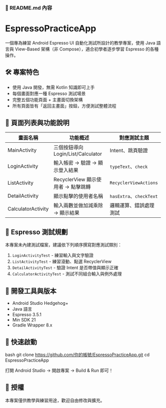 



### 📘 README.md 內容

# EspressoPracticeApp

一個專為練習 Android Espresso UI 自動化測試所設計的教學專案，使用 Java 語言與 View-Based 架構（非 Compose），適合初學者逐步學習 Espresso 的各種操作。



## 🛠 專案特色

- 使用 Java 開發，無需 Kotlin 知識即可上手
- 每個畫面對應一種 Espresso 測試場景
- 完整五個功能頁面 + 主畫面切換架構
- 所有頁面皆有「返回主畫面」按鈕，方便測試整體流程



## 📱 頁面列表與功能說明

| 畫面名稱         | 功能概述                             | 對應測試主題             |
|------------------|--------------------------------------|--------------------------|
| MainActivity      | 三個按鈕導向 Login/List/Calculator   | Intent、跳頁驗證         |
| LoginActivity     | 輸入帳密 → 驗證 → 顯示登入結果       | `typeText`、`check`      |
| ListActivity      | RecyclerView 顯示使用者 → 點擊跳轉   | `RecyclerViewActions`    |
| DetailActivity    | 顯示點擊的使用者名稱                 | `hasExtra`、`checkText`  |
| CalculatorActivity| 輸入兩數並做加減乘除 → 顯示結果      | 邏輯運算、錯誤處理測試   |



## 🧪 Espresso 測試規劃

本專案未內建測試檔案，建議依下列順序撰寫對應測試類別：

1. `LoginActivityTest` - 練習輸入與文字驗證
2. `ListActivityTest` - 練習滾動、點選 RecyclerView
3. `DetailActivityTest` - 驗證 Intent 是否帶值與顯示正確
4. `CalculatorActivityTest` - 測試不同組合輸入與例外處理



## 🧰 開發工具與版本

- Android Studio Hedgehog+
- Java 語言
- Espresso 3.5.1
- Min SDK 21
- Gradle Wrapper 8.x



## 🚀 快速啟動

bash
git clone https://github.com/你的帳號/EspressoPracticeApp.git
cd EspressoPracticeApp


打開 Android Studio → 開啟專案 → Build & Run 即可！



## 📄 授權

本專案僅供教學與練習用途，歡迎自由修改與擴充。


